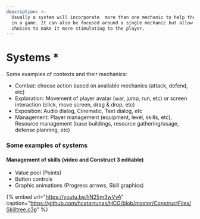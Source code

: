 ```yaml
---
description: >-
  Usually a system will incorporate  more than one mechanic to help the player
  in a game. It can also be focused around a single mechanic but allow for
  choices to make it more stimulating to the player.
---
```


# Systems \*

 Some examples of contexts and their mechanics:

* Combat: choose action based on available mechanics \(attack, defend, etc\)
* Exploration: Movement of player avatar \(war, jump, run, etc\) or screen interaction \(click, move screen, drag & drop, etc\)
* Exposition: Audio dialog, Cinematic, Text dialog, etc
* Management: Player management \(equipment, level, skills, etc\), Resource management \(base buildings, resource gathering/usage, defense planning, etc\)

### Some examples of systems

#### Management of skills \(video and Construct 3 editable\)

* Value pool \(Points\)
* Button controls
* Graphic animations \(Progress arrows, Skill graphics\)

{% embed url="https://youtu.be/liN25m3wVyA" caption="https://github.com/hcatarrunas/HCG/blob/master/ConstructFiles/Skilltree.c3p" %}



